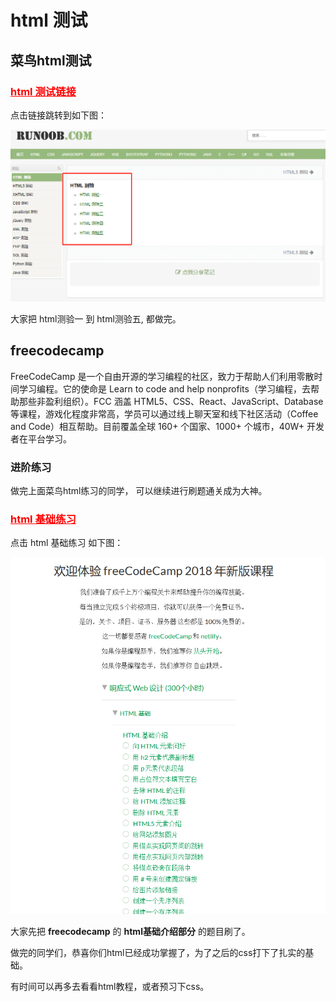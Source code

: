 # html 测试

## 菜鸟html测试

### <a href="https://www.runoob.com/quiz/html-quiz.html" target="_blank" style="color:red">html 测试链接</a>

点击链接跳转到如下图：

![html测试](./img/test.jpg)

大家把 html测验一 到 html测验五, 都做完。

## freecodecamp

FreeCodeCamp 是一个自由开源的学习编程的社区，致力于帮助人们利用零散时间学习编程。它的使命是 Learn to code and help nonprofits（学习编程，去帮助那些非盈利组织）。FCC 涵盖 HTML5、CSS、React、JavaScript、Database 等课程，游戏化程度非常高，学员可以通过线上聊天室和线下社区活动（Coffee and Code）相互帮助。目前覆盖全球 160+ 个国家、1000+ 个城市，40W+ 开发者在平台学习。

### 进阶练习

做完上面菜鸟html练习的同学， 可以继续进行刷题通关成为大神。

### <a href="https://learn.freecodecamp.one/" target="_blank" style="color:red">html 基础练习</a>

点击 html 基础练习 如下图：

<img src="./img/freecodecamp.jpg" class="zoom-custom-imgs">

大家先把 **freecodecamp** 的 **html基础介绍部分** 的题目刷了。

做完的同学们，恭喜你们html已经成功掌握了，为了之后的css打下了扎实的基础。

有时间可以再多去看看html教程，或者预习下css。
